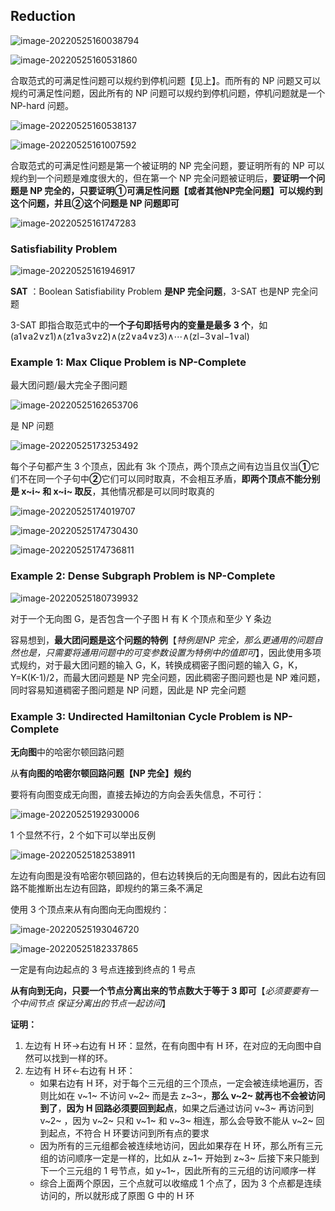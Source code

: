 ## **Reduction**

![image-20220525160038794](https://screen-shot.obs.cn-north-4.myhuaweicloud.com/image-20220525160038794.png)

![image-20220525160531860](https://screen-shot.obs.cn-north-4.myhuaweicloud.com/image-20220525160531860.png)

合取范式的可满足性问题可以规约到停机问题【见上】。而所有的 NP 问题又可以规约可满足性问题，因此所有的 NP 问题可以规约到停机问题，停机问题就是一个 NP-hard 问题。

![image-20220525160538137](https://screen-shot.obs.cn-north-4.myhuaweicloud.com/image-20220525160538137.png)

![image-20220525161007592](https://screen-shot.obs.cn-north-4.myhuaweicloud.com/image-20220525161007592.png)

合取范式的可满足性问题是第一个被证明的 NP 完全问题，要证明所有的 NP 可以规约到一个问题是难度很大的，但在第一个 NP 完全问题被证明后，**要证明一个问题是 NP 完全的，只要证明①可满足性问题【或者其他NP完全问题】可以规约到这个问题，并且②这个问题是 NP 问题即可**

![image-20220525161747283](https://screen-shot.obs.cn-north-4.myhuaweicloud.com/image-20220525161747283.png)

### Satisfiability Problem

![image-20220525161946917](https://screen-shot.obs.cn-north-4.myhuaweicloud.com/image-20220525161946917.png)

**SAT** ：Boolean Satisfiability Problem **是NP 完全问题**，3-SAT 也是NP 完全问题

3-SAT 即指合取范式中的**一个子句即括号内的变量是最多 3 个**，如(a1∨a2∨z1)∧(z1∨a3∨z2)∧(z2∨a4∨z3)∧⋯∧(zl−3∨al−1∨al)

### Example 1: Max Clique Problem is NP-Complete

最大团问题/最大完全子图问题

![image-20220525162653706](https://screen-shot.obs.cn-north-4.myhuaweicloud.com/image-20220525162653706.png)

是 NP 问题

![image-20220525173253492](https://screen-shot.obs.cn-north-4.myhuaweicloud.com/image-20220525173253492.png)

每个子句都产生 3 个顶点，因此有 3k 个顶点，两个顶点之间有边当且仅当**①**它们不在同一个子句中**②**它们可以同时取真，不会相互矛盾，**即两个顶点不能分别是 x~i~ 和 x~i~ 取反**，其他情况都是可以同时取真的

![image-20220525174019707](https://screen-shot.obs.cn-north-4.myhuaweicloud.com/image-20220525174019707.png)

![image-20220525174730430](https://screen-shot.obs.cn-north-4.myhuaweicloud.com/image-20220525174730430.png)

![image-20220525174736811](https://screen-shot.obs.cn-north-4.myhuaweicloud.com/image-20220525174736811.png)

### Example 2: Dense Subgraph Problem is NP-Complete

![image-20220525180739932](https://screen-shot.obs.cn-north-4.myhuaweicloud.com/image-20220525180739932.png)

对于一个无向图 G，是否包含一个子图 H 有 K 个顶点和至少 Y 条边

容易想到，**最大团问题是这个问题的特例**【*特例是NP 完全，那么更通用的问题自然也是，只需要将通用问题中的可变参数设置为特例中的值即可*】，因此使用多项式规约，对于最大团问题的输入 G，K，转换成稠密子图问题的输入 G，K，Y=K(K-1)/2，而最大团问题是 NP 完全问题，因此稠密子图问题也是 NP 难问题，同时容易知道稠密子图问题是 NP 问题，因此是 NP 完全问题

### Example 3: Undirected Hamiltonian Cycle Problem is NP-Complete

**无向图**中的哈密尔顿回路问题

从**有向图的哈密尔顿回路问题【NP 完全】规约**

要将有向图变成无向图，直接去掉边的方向会丢失信息，不可行：

![image-20220525192930006](https://screen-shot.obs.cn-north-4.myhuaweicloud.com/image-20220525192930006.png)

1 个显然不行，2 个如下可以举出反例

![image-20220525182538911](https://screen-shot.obs.cn-north-4.myhuaweicloud.com/image-20220525182538911.png)

左边有向图是没有哈密尔顿回路的，但右边转换后的无向图是有的，因此右边有回路不能推断出左边有回路，即规约的第三条不满足

使用 3 个顶点来从有向图向无向图规约：

![image-20220525193046720](https://screen-shot.obs.cn-north-4.myhuaweicloud.com/image-20220525193046720.png)

![image-20220525182337865](https://screen-shot.obs.cn-north-4.myhuaweicloud.com/image-20220525182337865.png)

一定是有向边起点的 3 号点连接到终点的 1 号点

**从有向到无向，只要一个节点分离出来的节点数大于等于 3 即可**【*必须要要有一个中间节点 保证分离出的节点一起访问*】

**证明：**

1. 左边有 H 环->右边有 H 环：显然，在有向图中有 H 环，在对应的无向图中自然可以找到一样的环。
2. 左边有 H 环<-右边有 H 环：
   - 如果右边有 H 环，对于每个三元组的三个顶点，一定会被连续地遍历，否则比如在 v~1~ 不访问 v~2~ 而是去 z~3~，**那么 v~2~ 就再也不会被访问到了**，**因为 H 回路必须要回到起点**，如果之后通过访问 v~3~ 再访问到 v~2~ ，因为 v~2~ 只和 v~1~ 和 v~3~ 相连，那么会导致不能从 v~2~ 回到起点，不符合 H 环要访问到所有点的要求
   - 因为所有的三元组都会被连续地访问，因此如果存在 H 环，那么所有三元组的访问顺序一定是一样的，比如从 z~1~ 开始到 z~3~ 后接下来只能到下一个三元组的 1 号节点，如 y~1~，因此所有的三元组的访问顺序一样
   - 综合上面两个原因，三个点就可以收缩成 1 个点了，因为 3 个点都是连续访问的，所以就形成了原图 G 中的 H 环

